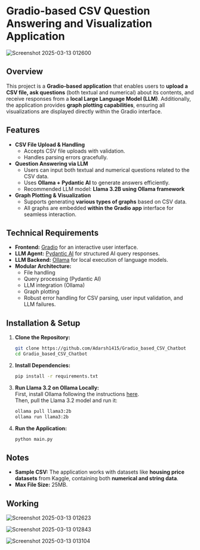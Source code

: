 # Gradio-based CSV Question Answering and Visualization Application  
![Screenshot 2025-03-13 012600](https://github.com/user-attachments/assets/a0023c13-708a-4860-af89-db43486d6e6e)  

## Overview  
This project is a **Gradio-based application** that enables users to **upload a CSV file, ask questions** (both textual and numerical) about its contents, and receive responses from a **local Large Language Model (LLM)**. Additionally, the application provides **graph plotting capabilities**, ensuring all visualizations are displayed directly within the Gradio interface.  

## Features  
- **CSV File Upload & Handling**  
  - Accepts CSV file uploads with validation.  
  - Handles parsing errors gracefully.  
- **Question Answering via LLM**  
  - Users can input both textual and numerical questions related to the CSV data.  
  - Uses **Ollama + Pydantic AI** to generate answers efficiently.  
  - Recommended LLM model: **Llama 3.2B using Ollama framework**  
- **Graph Plotting & Visualization**  
  - Supports generating **various types of graphs** based on CSV data.  
  - All graphs are embedded **within the Gradio app** interface for seamless interaction.  

## Technical Requirements  
- **Frontend:** [Gradio](https://www.gradio.app/) for an interactive user interface.  
- **LLM Agent:** [Pydantic AI](https://docs.pydantic.dev/latest/) for structured AI query responses.  
- **LLM Backend:** [Ollama](https://ollama.com/) for local execution of language models.  
- **Modular Architecture:**  
  - File handling  
  - Query processing (Pydantic AI)  
  - LLM integration (Ollama)  
  - Graph plotting  
  - Robust error handling for CSV parsing, user input validation, and LLM failures.  

## Installation & Setup  
1. **Clone the Repository:**  
   ```sh
   git clone https://github.com/Adarsh1415/Gradio_based_CSV_Chatbot
   cd Gradio_based_CSV_Chatbot
   ```  
2. **Install Dependencies:**  
   ```sh
   pip install -r requirements.txt
   ```  
3. **Run Llama 3.2 on Ollama Locally:**  
   First, install Ollama following the instructions [here](https://ollama.com/).  
   Then, pull the Llama 3.2 model and run it:  
   ```sh
   ollama pull llama3:2b
   ollama run llama3:2b
   ```  
4. **Run the Application:**  
   ```sh
   python main.py
   ```  

## Notes  
- **Sample CSV:** The application works with datasets like **housing price datasets** from Kaggle, containing both **numerical and string data**.  
- **Max File Size:** 25MB.  

## Working  
![Screenshot 2025-03-13 012623](https://github.com/user-attachments/assets/e0df116f-dfc9-4f90-b0eb-eccf9d2793b3)  

![Screenshot 2025-03-13 012843](https://github.com/user-attachments/assets/f3336660-4bdb-4fbf-a89a-2193923821e1)  

![Screenshot 2025-03-13 013104](https://github.com/user-attachments/assets/d33780b7-20df-42aa-83a3-7dc8f46af355)
